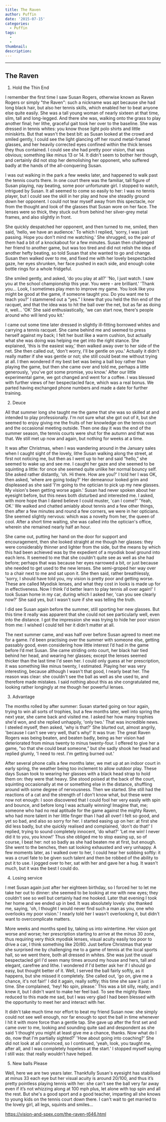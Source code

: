 ```yaml
---
title: The Raven
author: Puffin
date: '2015-07-15'
categories:
  - Puffin
tags:
  - 
  - 
thumbnail: 
description: 
---
```


--------------
The Raven 
--------------
 
1. Hold the Thin End

I remember the first time I saw Susan Rogers, otherwise known as Raven Rogers or simply "the Raven": such a nickname was apt because she had long black hair, but also her tennis skills, which enabled her to beat anyone else quite easily. She was a tall young woman of nearly sixteen at that time, slim, tall and long-legged. And there she was, walking onto the grass to play another final; her lithe, graceful gait took her over to the baseline. She was dressed in tennis whites: you know those light polo shirts and little miniskirts. But that wasn't the best bit: as Susan looked at the crowd and smiled gently, I could see the light glancing off her round metal-framed glasses, and her heavily corrected eyes confined within the thick lenses they thus contained. I could see she had pretty poor vision, that was obvious; something like minus 13 or 14. It didn't seem to bother her though, and certainly did not stop her demolishing her opponent, who suffered badly at the hands of the all-conquering Susan.

I was out walking in the park a few weeks later, and happened to walk past the tennis courts there. In one court there was the familiar, tall figure of Susan playing, nay beating, some poor unfortunate girl. I stopped to watch, intrigued by Susan. It all seemed to come so easily to her: I was no tennis player, but I could see the skill in her play and how she steadily ground down her opponent. I could not tear myself away from this spectacle, nor from the thought and look of the glasses that Susan wore on her face. The lenses were so thick, they stuck out from behind her silver-grey metal frames, and also slightly in front.

She quickly despatched her opponent, and then turned to me, smiled, then said,
'hello, we have an audience.'
To which I replied,
'sorry, I was just passing. Hope you don't mind me watching.'
She shrugged, so the pair of them had a bit of a knockabout for a few minutes. Susan then challenged her friend to another game, but was too tired and did not relish the idea of another hefty beating, so told Susan that she wanted to go and change. Susan then walked over to me, and fixed me with her lovely bespectacled gaze, her eyes shrunken, her face pushed in each side, and enough coke bottle rings for a whole fridgeful.

She smiled gently, and asked,
'do you play at all?'
'No, I just watch. I saw you at the school championship this year. You were - are brilliant.'
'Thank you... Look, I sometimes play men to improve my game. You look like you might be good at the game, if someone taught you. Do you want me to teach you?'
I stammered out a “yes.” I knew that you held the thin end of the racquet, and that the idea was to hit the ball over the net, but as far as doing it, well...
'OK'
She said enthusiastically,
'we can start now, there's people around who will lend you kit.'

I came out some time later dressed in slightly ill-fitting borrowed whites and carrying a tennis racquet. She came behind me and seemed to press herself against my back; I felt her bust like a warm cushion, but actually what she was doing was helping me get into the right stance. She explained,
'this is the easiest way,'
then walked away over to her side of the net. She then called out,
'don't worry, I'll be gentle on you.'
Actually it didn't really matter if she was gentle or not; she still could beat me without trying at all. I then wondered if my best bet was being a ball boy rather than playing the game, but then she came over and told me, perhaps a little generously,
'you've got some promise, you know.'
After our little experimental game, we got changed and went for a coffee. I was blessed with further views of her bespectacled face, which was a real bonus. We parted having exchanged phone numbers and made a date for further training.

2. Deuce

All that summer long she taught me the game that she was so skilled at and intended to play professionally. I'm not sure what she got out of it, but she seemed to enjoy giving me the fruits of her knowledge on the tennis court and the occasional meeting outside. Then one day it was the end of the summer season, the tennis courts were shut for the autumn and that was that. We still met up now and again, but nothing for weeks at a time.

It was after Christmas, when I was wandering around in the January sales when I caught sight of the lovely, lithe Susan walking along the street, at first not noticing me, but then as I went up to her and said “hello,” she seemed to wake up and see me. I caught her gaze and she seemed to be squinting a little: for once she seemed quite unlike her normal bouncy self. She asked rather distantly,
'oh. Hi there. How are you?'
I told her I was OK, then asked,
'where are going today?' 
Her demeanour looked grim and displeased as she said
'I'm going to the optician to pick up my new glasses. My vision's been getting worse again.'
Susan had never spoken about her eyesight before, but this news both disturbed and interested me. I asked, with more hope than I dared believe I could muster,
'can I come?'
'Yeah, OK.'
We walked and chatted amiably about tennis and a few other things, then after a few minutes and round a few corners, we were in her opticians. She seemed slightly nervous: which was a novelty from her, the queen of cool. After a short time waiting, she was called into the optician's office, wherein she remained nearly half an hour.

She came out, putting her hand on the door for support and encouragement, then she looked straight at me though her glasses: they were considerably thinner and lighter from the side, but the means by which this had been achieved was by the expedient of a myodisk bowl ground into each lens. It seemed to me that she couldn't quite see as well as she had before; perhaps that was because her eyes narrowed a bit, or 
just because she needed to get used to the new lenses. She semi-groped her way over to a chair next to me and sat upon it. She then said, rather breathlessly,
'sorry, I should have told you, my vision is pretty poor and getting worse. These are called Myodisk lenses, and what they cost in looks is made up for in effectiveness. Now I think I'd better learn to play tennis all over again!'
I took Susan home in my car, during which I asked her,
'can you see clearly now?'
She said yes, but I wasn't sure if she was telling the truth.

I did see Susan again before the summer, still sporting her new glasses. But this time it really was apparent that she could not see particularly well, even into the distance. I got the impression she was trying to hide her poor vision from me: I wished I could tell her it didn't matter at all.

The next summer came, and was half over before Susan agreed to meet me for a game. I'd been practising over the summer with someone else, getting passably good, even considering how little interest I’d had in the game before I’d met Susan. She came striding onto court, her black hair tied behind her head, and wearing her glasses; except the lenses seemed thicker than the last time I'd seen her. I could only guess at her prescription, it was something like minus twenty, I estimated. Playing her was very interesting, because although I wasn't that good, I nearly beat her. The reason was clear: she couldn't see the ball as well as she used to, and therefore made mistakes. I said nothing about this as she congratulated me, looking rather longingly at me though her powerful lenses.

3. Advantage

The months rolled by after summer: Susan started going on tour again, trying to win all sorts of trophies, but a few months later, well into spring the next year, she came back and visited me. I asked her how many trophies she'd won, and she replied unhappily,
'only two.'
That was incredible news. I steeled myself, then asked,
'why is that?'
She blurted out, almost angrily,
'because I can't see very well, that's why!'
It was true: The great Raven Rogers was being beaten, and beaten badly, being as her vision had deteriorated from minus twenty to minus twenty-four. I offered to give her a game, “so that she could beat someone,” but she sadly shook her head and replied glumly,
'I need to rest. I'm getting burned out.'

After several phone calls a few months later, we met up at an indoor court in early spring, the weather being too inclement to allow outdoor play. These days Susan took to wearing her glasses with a black head strap to hold them on: they were that heavy. She stood poised at the back of the court, squinting occasionally at me or something else in the distance, shuffling around with some degree of nervousness. Then we started. She still had the reactions of a cat and the strength of I don't know what, but these were now not enough: I soon discovered that I could fool her very easily with spin and bounce, and before long I was actually winning! Imagine that, me; someone who had no real aptitude for the game against the mighty Raven, who had more talent in her little finger than I had all over! I felt so good, and yet so bad, and also so sorry for her. I started easing up on her: at first she did less badly, but she quickly realised and complained,
'don't do that!'
I replied, trying to sound completely innocent,
'do what?'
'Let me win! I never did it to you, you know!' 
Thus she obliged me to stop easing up, so of course, I beat her: not so badly as she had beaten me at first, but enough. She went to the benches, then sat looking exhausted and very unhappy. A few moments later, as I walked over to her, I could hear her sobbing softly: it was a cruel fate to be given such talent and then be robbed of the ability to put it to use. I jogged over to her, sat with her and gave her a hug. It wasn't much, but it was the best I could do.

4. Losing service

I met Susan again just after her eighteen birthday, so I forced her to let me take her out to dinner: she seemed to be looking at me with new eyes; they couldn't see so well but certainly had me hooked. Later that evening I took her home and we ended up in bed. It was absolutely lovely: she thanked me, saying,
'oh, I thought I would never find such a man as you, one who overlooks my poor vision.'
I nearly told her I wasn't overlooking it, but didn't want to overcomplicate matters.

More weeks and months sped by, taking us into wintertime. Her vision got worse and worse; her prescription starting to arrive at the minus 30 zone, thus requiring very thick myodisk lenses, visual acuity easily too poor to drive a car, I think something like 20/80. Just before Christmas that year she surprised me by challenging me to a game of tennis at the local sports hall, so we went there, both all dressed in whites. She was just the usual bespectacled girl I'd seen many times around my house and hers, tall and elegant, carefree and lithe. I wondered if I'd better ask her if I should go easy, but thought better of it. Well, I served the ball fairly softly, as it happens, but she missed it completely. She called out,
'go on, give me a chance, it's not fair!'
I did it again, really softly; this time she saw it just in time. She complained,
'hey! No spin, please.'
This was a bit silly, really, and I knew it, but I didn't want to make her feel bad. To see the mighty Raven reduced to this made me sad, but I was very glad I had been blessed with the opportunity to meet her and interact with her.

It didn't take much time nor effort to beat my friend Susan now: she simply could not see well enough, nor far enough to spot the ball in time whenever I hit it with more force than a gentle tap. She gave up after the first set and came over to me, looking and sounding quite sad and despondent as she said
'I thought you might at least give me a chance, thanks. Now what do I do, now that I'm partially sighted?'
'How about going into coaching?'
She did not look at all convinced, so I continued,
'yeah, look, you taught me, after all, and I was completely hopeless at the start.'
I stopped myself saying I still was: that really wouldn't have helped.

5. New balls Please

Well, here we are two years later. Thankfully Susan's eyesight has stabilised at minus 33 each eye but her visual acuity is around 20/100, and thus it’s pretty pointless playing tennis with her: she can't see the ball very far away even if it’s not whizzing along at 100 mph plus, let alone with top spin and all the rest. But she's a good sport and a good teacher, imparting all she knows to young kids on the tennis court down there. I can't wait to get married to the lovely girl, all legs, squints and smiles...

https://vision-and-spex.com/the-raven-t646.html
